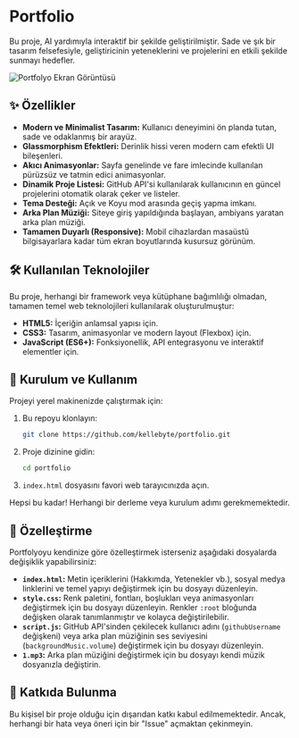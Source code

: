 # Portfolio

Bu proje,  AI yardımıyla interaktif bir şekilde geliştirilmiştir. Sade ve şık bir tasarım felsefesiyle, geliştiricinin yeteneklerini ve projelerini en etkili şekilde sunmayı hedefler.

![Portfolyo Ekran Görüntüsü](https://i.imgur.com/FqzjMwd.png)  


## ✨ Özellikler

- **Modern ve Minimalist Tasarım:** Kullanıcı deneyimini ön planda tutan, sade ve odaklanmış bir arayüz.
- **Glassmorphism Efektleri:** Derinlik hissi veren modern cam efektli UI bileşenleri.
- **Akıcı Animasyonlar:** Sayfa genelinde ve fare imlecinde kullanılan pürüzsüz ve tatmin edici animasyonlar.
- **Dinamik Proje Listesi:** GitHub API'si kullanılarak kullanıcının en güncel projelerini otomatik olarak çeker ve listeler.
- **Tema Desteği:** Açık ve Koyu mod arasında geçiş yapma imkanı.
- **Arka Plan Müziği:** Siteye giriş yapıldığında başlayan, ambiyans yaratan arka plan müziği.
- **Tamamen Duyarlı (Responsive):** Mobil cihazlardan masaüstü bilgisayarlara kadar tüm ekran boyutlarında kusursuz görünüm.

## 🛠️ Kullanılan Teknolojiler

Bu proje, herhangi bir framework veya kütüphane bağımlılığı olmadan, tamamen temel web teknolojileri kullanılarak oluşturulmuştur:

- **HTML5:** İçeriğin anlamsal yapısı için.
- **CSS3:** Tasarım, animasyonlar ve modern layout (Flexbox) için.
- **JavaScript (ES6+):** Fonksiyonellik, API entegrasyonu ve interaktif elementler için.

## 🚀 Kurulum ve Kullanım

Projeyi yerel makinenizde çalıştırmak için:

1.  Bu repoyu klonlayın:
    ```bash
    git clone https://github.com/kellebyte/portfolio.git
    ```
2.  Proje dizinine gidin:
    ```bash
    cd portfolio
    ```
3.  `index.html` dosyasını favori web tarayıcınızda açın.

Hepsi bu kadar! Herhangi bir derleme veya kurulum adımı gerekmemektedir.

## 🔧 Özelleştirme

Portfolyoyu kendinize göre özelleştirmek isterseniz aşağıdaki dosyalarda değişiklik yapabilirsiniz:

- **`index.html`:** Metin içeriklerini (Hakkımda, Yetenekler vb.), sosyal medya linklerini ve temel yapıyı değiştirmek için bu dosyayı düzenleyin.
- **`style.css`:** Renk paletini, fontları, boşlukları veya animasyonları değiştirmek için bu dosyayı düzenleyin. Renkler `:root` bloğunda değişken olarak tanımlanmıştır ve kolayca değiştirilebilir.
- **`script.js`:** GitHub API'sinden çekilecek kullanıcı adını (`githubUsername` değişkeni) veya arka plan müziğinin ses seviyesini (`backgroundMusic.volume`) değiştirmek için bu dosyayı düzenleyin.
- **`1.mp3`:** Arka plan müziğini değiştirmek için bu dosyayı kendi müzik dosyanızla değiştirin.

## 🤝 Katkıda Bulunma

Bu kişisel bir proje olduğu için dışarıdan katkı kabul edilmemektedir. Ancak, herhangi bir hata veya öneri için bir "Issue" açmaktan çekinmeyin.
